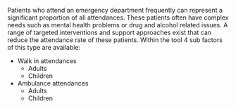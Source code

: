 Patients who attend an emergency department frequently can represent a significant proportion of all attendances. These patients often have complex needs such as mental health problems or drug and alcohol related issues. A range of targeted interventions and support approaches exist that can reduce the attendance rate of these patients. Within the tool 4 sub factors of this type are available:

* Walk in attendances
  - Adults
  - Children
* Ambulance attendances
  - Adults
  - Children